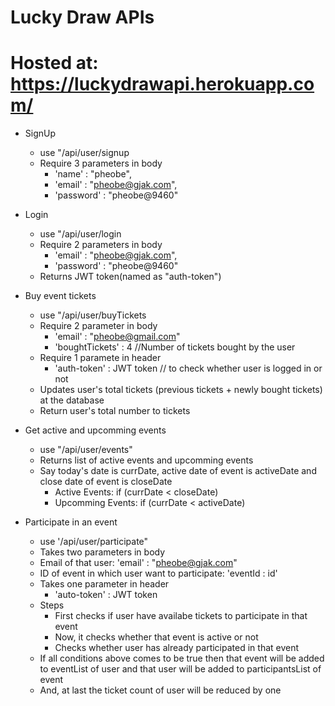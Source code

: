 # Lucky Draw APIs
# Hosted at: https://luckydrawapi.herokuapp.com/
* SignUp
  * use "/api/user/signup
  * Require 3 parameters in body
    * 'name' : "pheobe",
    * 'email' : "pheobe@gjak.com",
    * 'password' : "pheobe@9460" 

* Login
  * use "/api/user/login
  * Require 2 parameters in body
     * 'email' : "pheobe@gjak.com",
     * 'password' : "pheobe@9460"
  * Returns JWT token(named as "auth-token")

* Buy event tickets
  * use "/api/user/buyTickets
  * Require 2 parameter in body
     * 'email' : "pheobe@gmail.com"
     * 'boughtTickets' : 4     //Number of tickets bought by the  user
  * Require 1 paramete in header
     * 'auth-token' : JWT token // to check whether user is logged in or not
  * Updates user's total tickets (previous tickets + newly bought tickets) at the database
  * Return user's total number to tickets

* Get active and upcomming events 
   * use "/api/user/events"
   * Returns list of active events and upcomming events
   * Say today's date is currDate, active date of event is activeDate and close date of event is closeDate
     * Active Events: if (currDate < closeDate)
     * Upcomming Events: if (currDate < activeDate)
 
* Participate in an event
   * use '/api/user/participate"
   * Takes two parameters in body
    * Email of that user: 'email' : "pheobe@gjak.com"
    * ID of event in which user want to participate: 'eventId : id'
   * Takes one parameter in header
     * 'auto-token' : JWT token
   * Steps
     * First checks if user have availabe tickets to participate in that event
     * Now, it checks whether that event is active or not
     * Checks whether user has already participated in that event
   * If all conditions above comes to be true then that event will be added to eventList of user and that user will be added to participantsList of event
   * And, at last the ticket count of user will be reduced by one
    
